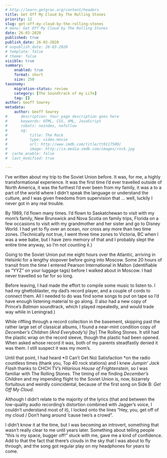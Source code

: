 ```yaml
---
# http://learn.getgrav.org/content/headers
title: Get Off My Cloud by The Rolling Stones
priority: 12
slug: get-off-my-cloud-by-the-rolling-stones
# menu: Get Off My Cloud by The Rolling Stones
date: 26-03-2020
published: true
publish_date: 26-03-2020
# unpublish_date: 26-03-2020
# template: false
# theme: false
visible: true
summary:
    enabled: true
    format: short
    size: 250
taxonomy:
    migration-status: review
    category: [The Soundtrack of my Life]
    tag: []
author: Geoff Sowrey
metadata:
    author: Geoff Sowrey
#      description: Your page description goes here
#      keywords: HTML, CSS, XML, JavaScript
#      robots: noindex, nofollow
#      og:
#          title: The Rock
#          type: video.movie
#          url: http://www.imdb.com/title/tt0117500/
#          image: http://ia.media-imdb.com/images/rock.jpg
#  cache_enable: false
#  last_modified: true

---
```


I’ve written about my trip to the Soviet Union before. It was, for me, a highly transformational experience. It was the first time I’d ever travelled outside of North America, it was the furthest I’d ever been from my family, it was a to a part of the world where I didn’t speak the language or understand the culture, and I was given freedoms from supervision that … well, luckily I never got in any real trouble.

By 1989, I’d flown many times. I’d flown to Saskatchewan to visit with my mom’s family, New Brunswick and Nova Scotia on family trips, Florida on a few occasions to visit with my grandmother and her sister and go to Disney World. I had yet to fly over an ocean, nor cross any more than two time zones. (Technically not true, I went three time zones to Victoria, BC when I was a wee babe, but I have zero memory of that and I probably slept the entire time anyway, so I’m not counting it.)

Going to the Soviet Union put me eight hours over the Atlantic, arriving in Helsinki for a lengthy stopover before going into Moscow. Some 20 hours of transit from the time I entered Pearson International in Malton (identifiable as “YYZ” on your luggage tags) before I walked about in Moscow. I had never travelled so far for so long.

Before leaving, I had made the effort to compile some music to listen to. I had my ghettoblaster, my dad’s record player, and a couple of cords to connect them. All I needed to do was find some songs to put on tape so I’d have enough listening material to go along. (I also had a new copy of Prince’s *Batman* soundtrack, which I played repeatedly, and would trade way while in Leningrad.)

While riffling through a record collection in the basement, skipping past the rather large set of classical albums, I found a near-mint condition copy of *December’s Children (And Everybody’s)* [by] The Rolling Stones. It still had the plastic wrap on the record sleeve, though the plastic had been opened. When asked whose record it was, both of my parents steadfastly denied it was them. I still suspect it was my mom’s.

Until that point, I had heard *(I Can’t Get No) Satisfaction *on the radio countless times (thank you, Top 40 rock stations) and I knew *Jumpin’ Jack Flash* thanks to CHCH TV’s *Hilarious House of Frightenstein*, so I was familiar with The Rolling Stones. The timing of me finding *December’s Children* and my impending flight to the Soviet Union is, now, bizarrely fortuitous and weirdly coincidental, because of the first song on Side B: *Get Off My Cloud*.

Although I didn’t relate to the majority of the lyrics (that and between the low-quality audio recording’s distortion combined with Jagger’s voice, I couldn’t understand most of it), I locked onto the lines “Hey, you, get off of my cloud / Don’t hang around ’cause two’s a crowd”.

I didn’t know it at the time, but I was becoming an introvert, something that wasn’t really clear to me until years later. Something about telling people “this is my space, bugger off!” stuck with me, gave me a kind of confidence. Add to that the fact that there’s clouds in the sky that I was about to fly through, and the song got regular play on my headphones for years to come.